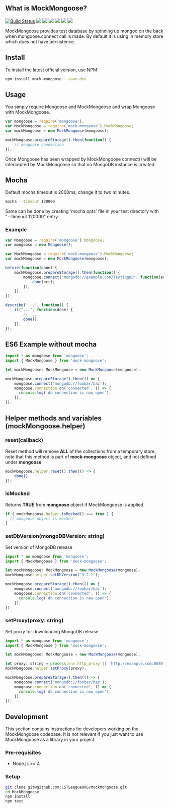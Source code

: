 ## What is MockMongoose?

[![Build Status](https://img.shields.io/travis/CSTLeagueORG/MockMongoose/mockgoose?logo=travis)](https://travis-ci.org/CSTLeagueORG/MockMongoose)
[![](https://img.shields.io/david/CSTLeagueORG/MockMongoose.svg?logo=dependabot)](https://github.com/cstleagueorg/mockmongoose/network/dependencies)
[![](https://img.shields.io/npm/v/mock-mongoose/latest.svg?logo=npm)](https://www.npmjs.com/package/mock-mongoose)
[![](https://img.shields.io/npm/v/mock-mongoose/mockgoose-legacy.svg?logo=npm)](https://www.npmjs.com/package/mock-mongoose)
[![](https://img.shields.io/github/license/CSTLeagueORG/MockMongoose.svg)](https://github.com/CSTLeagueORG/MockMongoose/blob/master/LICENSE)
[![](https://img.shields.io/github/release-date/CSTLeagueORG/MockMongoose.svg)](https://github.com/CSTLeagueORG/MockMongoose/releases)
[![](https://img.shields.io/github/contributors/CSTLeagueORG/MockMongoose.svg)](https://github.com/CSTLeagueORG/MockMongoose/graphs/contributors)

MockMongoose provides test database by spinning up mongod on the back when mongoose.connect call is made. By default it is using in memory store which does not have persistence.

## Install
To install the latest official version, use NPM:

```bash
npm install mock-mongoose --save-dev
```

## Usage
You simply require Mongoose and MockMongoose and wrap Mongoose with MockMongoose.

```javascript
var mongoose = require('mongoose');
var MockMongoose = require('mock-mongoose').MockMongoose;
var mockMongoose = new MockMongoose(mongoose);

mockMongoose.prepareStorage().then(function() {
	// mongoose connection		
});
```

Once Mongoose has been wrapped by MockMongoose connect() will be intercepted by MockMongoose so that no MongoDB instance is created.

## Mocha

Default mocha timeout is 2000ms, change it to two minutes.

```bash
mocha --timeout 120000
```

Same can be done by creating 'mocha.opts' file in your test directory with "--timeout 120000" entry.

### Example

```javascript
var Mongoose = require('mongoose').Mongoose;
var mongoose = new Mongoose();

var MockMongoose = require('mock-mongoose').MockMongoose;
var mockMongoose = new MockMongoose(mongoose);

before(function(done) {
	mockMongoose.prepareStorage().then(function() {
		mongoose.connect('mongodb://example.com/TestingDB', function(err) {
			done(err);
		});
	});
});

describe('...', function() {
	it("...", function(done) {
		// ...
		done();
	});
});
```

## ES6 Example without mocha

```javascript
import * as mongoose from 'mongoose';
import { MockMongoose } from 'mock-mongoose';

let mockMongoose: MockMongoose = new MockMongoose(mongoose);

mockMongoose.prepareStorage().then(() => {
	mongoose.connect('mongodb://foobar/baz');
	mongoose.connection.on('connected', () => {  
	  console.log('db connection is now open');
	}); 
});
```

## Helper methods and variables (mockMongoose.helper)

### reset(callback)
Reset method will remove **ALL** of the collections from a temporary store,
note that this method is part of **mock-mongoose** object, and not defined under
**mongoose**

```javascript
mockMongoose.helper.reset().then(() => {
	done()
});
```

### isMocked
Returns **TRUE** from **mongoose** object if MockMongoose is applied

```javascript
if ( mockMongoose.helper.isMocked() === true ) {
  // mongoose object is mocked
}
```

### setDbVersion(mongoDBVersion: string)
Set version of MongoDB release

```javascript
import * as mongoose from 'mongoose';
import { MockMongoose } from 'mock-mongoose';

let mockMongoose: MockMongoose = new MockMongoose(mongoose);
mockMongoose.helper.setDbVersion("3.2.1");

mockMongoose.prepareStorage().then(() => {
	mongoose.connect('mongodb://foobar/baz');
	mongoose.connection.on('connected', () => {  
	  console.log('db connection is now open');
	}); 
});
```

### setProxy(proxy: string)
Set proxy for downloading MongoDB release

```javascript
import * as mongoose from 'mongoose';
import { MockMongoose } from 'mock-mongoose';

let mockMongoose: MockMongoose = new MockMongoose(mongoose);

let proxy: string = process.env.http_proxy || 'http://example.com:8080';
mockMongoose.helper.setProxy(proxy);

mockMongoose.prepareStorage().then(() => {
	mongoose.connect('mongodb://foobar/baz');
	mongoose.connection.on('connected', () => {  
	  console.log('db connection is now open');
	}); 
});
```

## Development

This section contains instructions for developers working on the MockMongoose codebase.
It is not relevant if you just want to use MockMongoose as a library in your project.

### Pre-requisites

* Node.js >= 4

### Setup

```bash
git clone git@github.com:CSTLeagueORG/MockMongoose.git
cd MockMongoose
npm install
npm test
```
